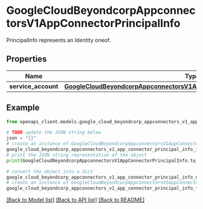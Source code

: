 # GoogleCloudBeyondcorpAppconnectorsV1AppConnectorPrincipalInfo

PrincipalInfo represents an Identity oneof.

## Properties

Name | Type | Description | Notes
------------ | ------------- | ------------- | -------------
**service_account** | [**GoogleCloudBeyondcorpAppconnectorsV1AppConnectorPrincipalInfoServiceAccount**](GoogleCloudBeyondcorpAppconnectorsV1AppConnectorPrincipalInfoServiceAccount.md) |  | [optional] 

## Example

```python
from openapi_client.models.google_cloud_beyondcorp_appconnectors_v1_app_connector_principal_info import GoogleCloudBeyondcorpAppconnectorsV1AppConnectorPrincipalInfo

# TODO update the JSON string below
json = "{}"
# create an instance of GoogleCloudBeyondcorpAppconnectorsV1AppConnectorPrincipalInfo from a JSON string
google_cloud_beyondcorp_appconnectors_v1_app_connector_principal_info_instance = GoogleCloudBeyondcorpAppconnectorsV1AppConnectorPrincipalInfo.from_json(json)
# print the JSON string representation of the object
print(GoogleCloudBeyondcorpAppconnectorsV1AppConnectorPrincipalInfo.to_json())

# convert the object into a dict
google_cloud_beyondcorp_appconnectors_v1_app_connector_principal_info_dict = google_cloud_beyondcorp_appconnectors_v1_app_connector_principal_info_instance.to_dict()
# create an instance of GoogleCloudBeyondcorpAppconnectorsV1AppConnectorPrincipalInfo from a dict
google_cloud_beyondcorp_appconnectors_v1_app_connector_principal_info_from_dict = GoogleCloudBeyondcorpAppconnectorsV1AppConnectorPrincipalInfo.from_dict(google_cloud_beyondcorp_appconnectors_v1_app_connector_principal_info_dict)
```
[[Back to Model list]](../README.md#documentation-for-models) [[Back to API list]](../README.md#documentation-for-api-endpoints) [[Back to README]](../README.md)


